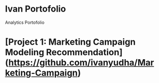 # Ivan Portofolio
Analytics Portofolio

# [Project 1: Marketing Campaign Modeling Recommendation] (https://github.com/ivanyudha/Marketing-Campaign)

